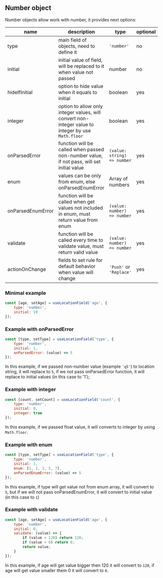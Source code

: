 ## Number object

Number objects allow work with number, it provides next options:

| name              | description                                                                                        | type                        | optional | default  |
| ----------------- | -------------------------------------------------------------------------------------------------- | --------------------------- | -------- | -------- |
| type              | main field of objects, need to define it                                                           | `'number'`                  | no       | -        |
| initial           | initial value of field, will be replaced to it when value not passed                               | number                      | no       | -        |
| hideIfInitial     | option to hide value when it equals to initial                                                     | boolean                     | yes      | false    |
| integer           | option to allow only integer values, will convert non-integer value to integer by use `Math.floor` | boolean                     | yes      | false    |
| onParsedError     | function will be called when passed non-number value, if not pass, will set initial value          | `(value: string) => number` | yes      | -        |
| enum              | values can be only from enum, else onParsedEnumError                                               | Array of numbers            | yes      | -        |
| onParsedEnumError | function will be called when get values not included in enum, must return value from enum          | `(value: number) => number` | yes      | -        |
| validate          | function will be called every time to validate value, must return valid value                      | `(value: number) => number` | yes      | -        |
| actionOnChange    | fields to set rule for default behavior when value will change                                     | `'Push'` or `'Replace'`     | yes      | `'Push'` |

### Minimal example

```javascript
const [age, setAge] = useLocationField('age', {
	type: 'number',
	initial: 19
});
```

### Example with onParsedError

```javascript
const [type, setType] = useLocationField('type', {
	type: 'number',
	initial: 1,
	onParsedError: (value) => 5
});
```

In this example, if we passed non-number value (example `'q5'`) to location string, it will replace to `5`, if we not pass onParsedError function, it will replace to initial values (in this case to '1');

### Example with integer

```javascript
const [count, setCount] = useLocationField('count', {
	type: 'number',
	initial: 0,
	integer: true
});
```

In this example, if we passed float value, it will converts to integer by using `Math.floor`.

### Example with enum

```javascript
const [type, setType] = useLocationField('type', {
	type: 'number',
	initial: 1,
	enum: [1, 2, 3, 5, 7],
	onParsedEnumError: (value) => 5
});
```

In this example, if type will get value not from enum array, it will convert to `5`, but if we will not pass onParsedEnumError, it will convert to initial value (in this case to `1`)

### Example with validate

```javascript
const [age, setAge] = useLocationField('age', {
	type: 'number',
	initial: 0,
	validate: (value) => {
		if (value > 120) return 120;
		if (value < 0) return 0;
		return value;
	}
});
```

In this example, if age will get value bigger then 120 it will convert to `120`, if age will get value smaller them 0 it will convert to `0`.
